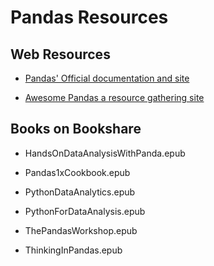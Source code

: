 Pandas Resources
================

Web Resources
-------------

-   [Pandas' Official documentation and
    site](https://pandas.pydata.org/docs/)

-   [Awesome Pandas a resource gathering
    site](https://github.com/tommyod/awesome-pandas)

Books on Bookshare
------------------

-   HandsOnDataAnalysisWithPanda.epub

-   Pandas1xCookbook.epub

-   PythonDataAnalytics.epub

-   PythonForDataAnalysis.epub

-   ThePandasWorkshop.epub

-   ThinkingInPandas.epub
